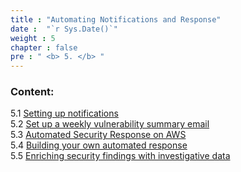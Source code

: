 ```yaml
---
title : "Automating Notifications and Response"
date :  "`r Sys.Date()`" 
weight : 5 
chapter : false
pre : " <b> 5. </b> "
---
```


### Content:

5.1 [Setting up notifications](./5.1/)\
5.2 [Set up a weekly vulnerability summary email](./5.2/)\
5.3 [Automated Security Response on AWS](./5.3)\
5.4 [Building your own automated response](./5.4)\
5.5 [Enriching security findings with investigative data](./5.5)
